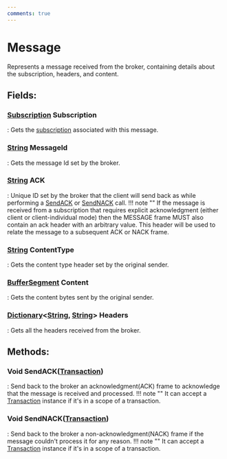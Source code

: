 ```yaml
---
comments: true
---
```

# Message

Represents a message received from the broker, containing details about the subscription, headers, and content. 

## **Fields**:
### **[Subscription](Subscription.md) Subscription**
: Gets the [subscription](Subscription.md) associated with this message. 
### **[String](https://learn.microsoft.com/en-us/dotnet/api/System.String) MessageId**
: Gets the message Id set by the broker. 
### **[String](https://learn.microsoft.com/en-us/dotnet/api/System.String) ACK**
: Unique ID set by the broker that the client will send back as while performing a [SendACK](#void-sendacktransaction) or [SendNACK](#void-sendnacktransaction) call. 
	!!! note ""
		If the message is received from a subscription that requires explicit acknowledgment (either client or client-individual mode) then the MESSAGE frame MUST also contain an ack header with an arbitrary value.  This header will be used to relate the message to a subsequent ACK or NACK frame. 

### **[String](https://learn.microsoft.com/en-us/dotnet/api/System.String) ContentType**
: Gets the content type header set by the original sender. 
### **[BufferSegment](../../../HTTP/api-reference/Memory/BufferSegment.md) Content**
: Gets the content bytes sent by the original sender. 
### **[Dictionary](https://learn.microsoft.com/en-us/dotnet/api/System.Collections.Generic.Dictionary-2)&lt;[String](https://learn.microsoft.com/en-us/dotnet/api/System.String), [String](https://learn.microsoft.com/en-us/dotnet/api/System.String)&gt; Headers**
: Gets all the headers received from the broker. 
## **Methods**:

### Void SendACK([Transaction](Transaction.md))
: Send back to the broker an acknowledgment(ACK) frame to acknowledge that the message is received and processed. 
	!!! note ""
		It can accept a [Transaction](Transaction.md) instance if it's in a scope of a transaction.


### Void SendNACK([Transaction](Transaction.md))
: Send back to the broker a non-acknowledgment(NACK) frame if the message couldn't process it for any reason. 
	!!! note ""
		It can accept a [Transaction](Transaction.md) instance if it's in a scope of a transaction.
